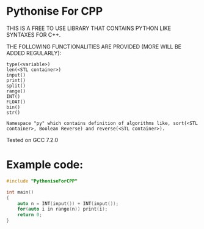 # Pythonise For CPP

THIS IS A FREE TO USE LIBRARY THAT CONTAINS PYTHON LIKE SYNTAXES FOR C++.

THE FOLLOWING FUNCTIONALITIES ARE PROVIDED (MORE WILL BE ADDED REGULARLY):
```
type(<variable>)
len(<STL container>)
input()
print()
split()
range()
INT()
FLOAT()
bin()
str()

Namespace "py" which contains definition of algorithms like, sort(<STL container>, Boolean Reverse) and reverse(<STL container>).
```

Tested on GCC 7.2.0


# Example code:

```CPP
#include "PythoniseForCPP"

int main()
{
    auto n = INT(input()) + INT(input());
    for(auto i in range(n)) print(i);
    return 0;
}
```
